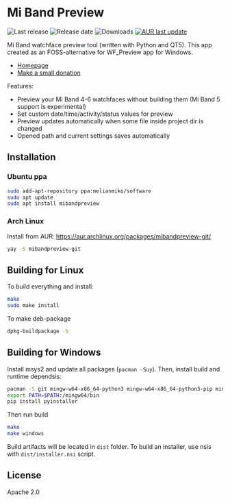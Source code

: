 # Mi Band Preview

![Last release](https://img.shields.io/github/v/release/melianmiko/mibandpreview)
![Release date](https://img.shields.io/github/release-date/melianmiko/mibandpreview)
![Downloads](https://img.shields.io/github/downloads/melianmiko/mibandpreview/total)
[![AUR last update](https://img.shields.io/aur/last-modified/mibandpreview-git?label=AUR%20Updated)](https://aur.archlinux.org/packages/mibandpreview-git/)

Mi Band watchface preview tool (written with Python and QT5).
This app created as an FOSS-alternative for WF_Preview app for Windows.

- [Homepage](https://melianmiko.ru/mibandpreview)
- [Make a small donation](https://melianmiko.ru/donate)

Features:
- Preview your Mi Band 4-6 watchfaces without building them (Mi Band 5 support is experimental)
- Set custom date/time/activity/status values for preview
- Preview updates automatically when some file inside project dir is changed
- Opened path and current settings saves automatically

## Installation
### Ubuntu ppa
```bash
sudo add-apt-repository ppa:melianmiko/software
sudo apt update
sudo apt install mibandpreview
```

### Arch Linux
Install from AUR: https://aur.archlinux.org/packages/mibandpreview-git/
```bash
yay -S mibandpreview-git
```

## Building for Linux
To build everything and install:
```bash
make
sudo make install
```

To make deb-package
```bash
dpkg-buildpackage -b
```

## Building for Windows
Install msys2 and update all packages (`pacman -Suy`). Then, install build and runtime dependsis:
```bash
pacman -S git mingw-w64-x86_64-python3 mingw-w64-x86_64-python3-pip mingw-w64-x86_64-python-pillow mingw-w64-x86_64-nsis make mingw-w64-x86_64-python-certifi mingw-w64-x86_64-python-pyqt5
export PATH=$PATH:/mingw64/bin
pip install pyinstaller
```

Then run build
```bash
make
make windows
```

Build artifacts will be located in `dist` folder.
To build an installer, use nsis with `dist/installer.nsi` script.

## License
Apache 2.0
